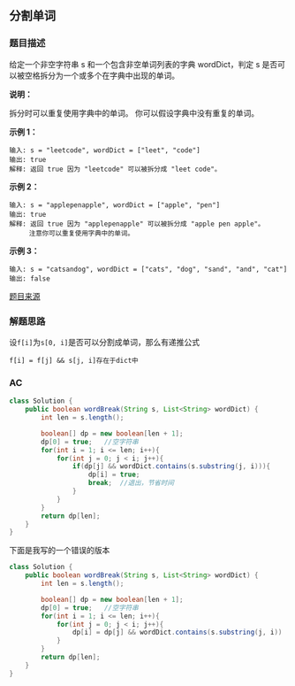 ## 分割单词

### 题目描述

给定一个非空字符串 s 和一个包含非空单词列表的字典 wordDict，判定 s 是否可以被空格拆分为一个或多个在字典中出现的单词。

**说明：**

拆分时可以重复使用字典中的单词。
你可以假设字典中没有重复的单词。

**示例 1：**

```
输入: s = "leetcode", wordDict = ["leet", "code"]
输出: true
解释: 返回 true 因为 "leetcode" 可以被拆分成 "leet code"。
```

**示例 2：**

```
输入: s = "applepenapple", wordDict = ["apple", "pen"]
输出: true
解释: 返回 true 因为 "applepenapple" 可以被拆分成 "apple pen apple"。
     注意你可以重复使用字典中的单词。
```

**示例 3：**

```
输入: s = "catsandog", wordDict = ["cats", "dog", "sand", "and", "cat"]
输出: false
```

[题目来源](https://leetcode-cn.com/problems/word-break)


### 解题思路

设`f[i]`为`s[0, i]`是否可以分割成单词，那么有递推公式

`f[i] = f[j] && s[j, i]存在于dict中`

### AC

```java
class Solution {
    public boolean wordBreak(String s, List<String> wordDict) {
        int len = s.length();

        boolean[] dp = new boolean[len + 1];
        dp[0] = true;   //空字符串
        for(int i = 1; i <= len; i++){
            for(int j = 0; j < i; j++){
                if(dp[j] && wordDict.contains(s.substring(j, i))){
                    dp[i] = true;
                    break;  //退出，节省时间
                }
            }
        }
        return dp[len];
    }
}
```

下面是我写的一个错误的版本

```java
class Solution {
    public boolean wordBreak(String s, List<String> wordDict) {
        int len = s.length();

        boolean[] dp = new boolean[len + 1];
        dp[0] = true;   //空字符串
        for(int i = 1; i <= len; i++){
            for(int j = 0; j < i; j++){
                dp[i] = dp[j] && wordDict.contains(s.substring(j, i))
            }
        }
        return dp[len];
    }
}
```